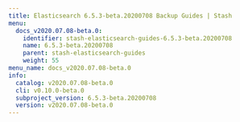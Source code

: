 ```yaml
---
title: Elasticsearch 6.5.3-beta.20200708 Backup Guides | Stash
menu:
  docs_v2020.07.08-beta.0:
    identifier: stash-elasticsearch-guides-6.5.3-beta.20200708
    name: 6.5.3-beta.20200708
    parent: stash-elasticsearch-guides
    weight: 55
menu_name: docs_v2020.07.08-beta.0
info:
  catalog: v2020.07.08-beta.0
  cli: v0.10.0-beta.0
  subproject_version: 6.5.3-beta.20200708
  version: v2020.07.08-beta.0
---
```


